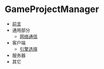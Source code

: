 # GameProjectManager
- [前言](jian-jie.md)
- 通用部分
    - [网络通信](post/common/wang-luo-xie-yi.md)
- 客户端
    - [引擎选择](post/client/yin-qing-xuan-ze.md)
- 服务器
- 其它